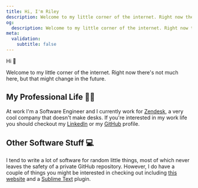 ```yaml
---
title: Hi, I'm Riley
description: Welcome to my little corner of the internet. Right now there's not much here, but that might change in the future.
og:
  description: Welcome to my little corner of the internet. Right now there's not much here, but that might change in the future.
meta:
  validation:
    subtitle: false
---
```


Hi :wave:

Welcome to my little corner of the internet. Right now there's not much here, but that might change in the future.

## My Professional Life :office_worker:

At work I'm a Software Engineer and I currently work for [Zendesk](https://www.zendesk.com), a very cool company that doesn't make desks. If you're interested in my work life you should checkout my [LinkedIn](https://www.linkedin.com/in/riley-taylor-chase/) or my [GitHub](https://github.com/nadock/) profile.

## Other Software Stuff :computer:

I tend to write a lot of software for random little things, most of which never leaves the safety of a private GitHub repository. However, I do have a couple of things you might be interested in checking out including [this website](https://github.com/Nadock/rileychase.net) and a [Sublime Text](https://github.com/Nadock/json_stringify) plugin.
